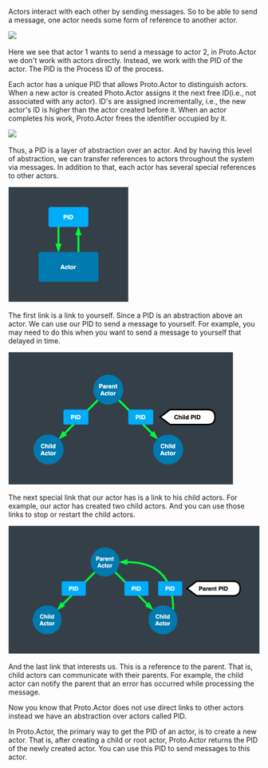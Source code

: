 Actors interact with each other by sending messages. So to be able to send a message, one actor needs some form of reference to another actor.

![](../../images/2_2_1.png)

Here we see that actor 1 wants to send a message to actor 2, in Proto.Actor we don't work with actors directly. Instead, we work with the PID of the actor. The PID is the Process ID of the process.

Each actor has a unique PID that allows Proto.Actor to distinguish actors. When a new actor is created Photo.Actor assigns it the next free ID(i.e., not associated with any actor). ID's are assigned incrementally, i.e., the new actor's ID is higher than the actor created before it. When an actor completes his work, Proto.Actor frees the identifier occupied by it.

![](../../images/2_2_2.png)

Thus, a PID is a layer of abstraction over an actor. And by having this level of abstraction, we can transfer references to actors throughout the system via messages. In addition to that, each actor has several special references to other actors.

<img src="images/2_2_3.png" style="zoom:50%;" />

The first link is a link to yourself. Since a PID is an abstraction above an actor. We can use our PID to send a message to yourself. For example, you may need to do this when you want to send a message to yourself that delayed in time.

<img src="images/2_2_4.png" style="zoom:50%;" />

The next special link that our actor has is a link to his child actors. For example, our actor has created two child actors. And you can use those links to stop or restart the child actors.

<img src="images/2_2_5.png" style="zoom:50%;" />

And the last link that interests us. This is a reference to the parent. That is, child actors can communicate with their parents. For example, the child actor can notify the parent that an error has occurred while processing the message.

Now you know that Proto.Actor does not use direct links to other actors instead we have an abstraction over actors called PID.

In Proto.Actor, the primary way to get the PID of an actor, is to create a new actor. That is, after creating a child or root actor, Proto.Actor returns the PID of the newly created actor. You can use this PID to send messages to this actor.
